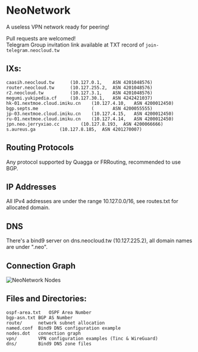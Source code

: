 # NeoNetwork
A useless VPN network ready for peering!

Pull requests are welcomed!  
Telegram Group invitation link available at TXT record of `join-telegram.neocloud.tw`

## IXs:
	caasih.neocloud.tw		(10.127.0.1,	ASN 4201048576)
	router.neocloud.tw		(10.127.255.2,	ASN 4201048576)
	r2.neocloud.tw			(10.127.3.1,	ASN 4201048576)
	megumi.yukipedia.cf		(10.127.30.1,   ASN 4242421037)
	hk-01.nextmoe.cloud.imiku.cn	(10.127.4.10,	ASN 4200012450)
	bgp.septs.me                    (		ASN 4200055555)
	jp-03.nextmoe.cloud.imiku.cn	(10.127.4.15,	ASN 4200012450)
	ru-01.nextmoe.cloud.imiku.cn	(10.127.4.14,	ASN 4200012450)
	jpn.neo.jerryxiao.cc		(10.127.8.193,	ASN 4200066666)
	s.aureus.ga			(10.127.8.185,	ASN 4201270007)

## Routing Protocols
Any protocol supported by Quagga or FRRouting, recommended to use BGP.

## IP Addresses
All IPv4 addresses are under the range 10.127.0.0/16,
see routes.txt for allocated domain.

## DNS
There's a bind9 server on dns.neocloud.tw (10.127.225.2), all domain names are under ".neo".

## Connection Graph
![NeoNetwork Nodes](https://raw.githubusercontent.com/NeoChen1024/NeoNetwork/master/nodes.svg)

## Files and Directories:
	ospf-area.txt	OSPF Area Number
	bgp-asn.txt	BGP AS Number
	route/		network subnet allocation
	named.conf	Bind9 DNS configuration example
	nodes.dot	connection graph
	vpn/		VPN configuration examples (Tinc & WireGuard)
	dns/		Bind9 DNS zone files
